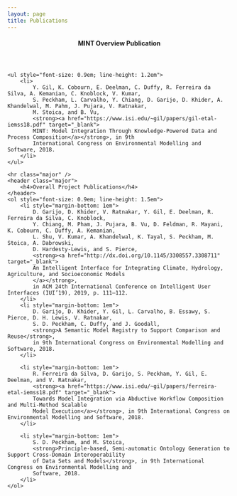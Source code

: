 ```yaml
---
layout: page
title: Publications
---
```


<section id="overview">
    <header class="major">
	    <h4>MINT Overview Publication</h4>
	</header>

    <ul style="font-size: 0.9em; line-height: 1.2em">
        <li>
            Y. Gil, K. Cobourn, E. Deelman, C. Duffy, R. Ferreira da Silva, A. Kemanian, C. Knoblock, V. Kumar,
            S. Peckham, L. Carvalho, Y. Chiang, D. Garijo, D. Khider, A. Khandelwal, M. Pahm, J. Pujara, V. Ratnakar,
            M. Stoica, and B. Vu,
            <strong><a href="https://www.isi.edu/~gil/papers/gil-etal-iemss18.pdf" target="_blank">
            MINT: Model Integration Through Knowledge-Powered Data and Process Composition</a></strong>, in 9th
            International Congress on Environmental Modelling and Software, 2018.
        </li>
    </ul>

	<hr class="major" />
	<header class="major">
		<h4>Overall Project Publications</h4>
	</header>
    <ol style="font-size: 0.9em; line-height: 1.5em">
        <li style="margin-bottom: 1em">
            D. Garijo, D. Khider, V. Ratnakar, Y. Gil, E. Deelman, R. Ferreira da Silva, C. Knoblock, 
            Y. Chiang, M. Pham, J. Pujara, B. Vu, D. Feldman, R. Mayani, K. Cobourn, C. Duffy, A. Kemanian, 
            L. Shu, V. Kumar, A. Khandelwal, K. Tayal, S. Peckham, M. Stoica, A. Dabrowski, 
            D. Hardesty-Lewis, and S. Pierce, 
            <strong><a href="http://dx.doi.org/10.1145/3308557.3308711" target="_blank">
            An Intelligent Interface for Integrating Climate, Hydrology, Agriculture, and Socioeconomic Models
            </a></strong>,
            in ACM 24th International Conference on Intelligent User Interfaces (IUI’19), 2019, p. 111–112. 
        </li>
        <li style="margin-bottom: 1em">
            D. Garijo, D. Khider, Y. Gil, L. Carvalho, B. Essawy, S. Pierce, D. H. Lewis, V. Ratnakar,
            S. D. Peckham, C. Duffy, and J. Goodall,
            <strong>A Semantic Model Registry to Support Comparison and Reuse</strong>,
            in 9th International Congress on Environmental Modelling and Software, 2018.
        </li>

        <li style="margin-bottom: 1em">
            R. Ferreira da Silva, D. Garijo, S. Peckham, Y. Gil, E. Deelman, and V. Ratnakar,
            <strong><a href="https://www.isi.edu/~gil/papers/ferreira-etal-iemss18.pdf" target="_blank">
            Towards Model Integration via Abductive Workflow Composition and Multi-Method Scalable
            Model Execution</a></strong>, in 9th International Congress on Environmental Modelling and Software, 2018.
        </li>

        <li style="margin-bottom: 1em">
            S. D. Peckham, and M. Stoica,
            <strong>Principle-based, Semi-automatic Ontology Generation to Support Cross-Domain Interoperability
            of Data Sets and Models</strong>, in 9th International Congress on Environmental Modelling and
            Software, 2018.
        </li>
    </ol>

</section>
